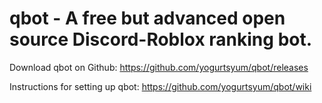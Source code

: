 # qbot - A free but advanced open source Discord-Roblox ranking bot.

Download qbot on Github: https://github.com/yogurtsyum/qbot/releases

Instructions for setting up qbot: https://github.com/yogurtsyum/qbot/wiki
